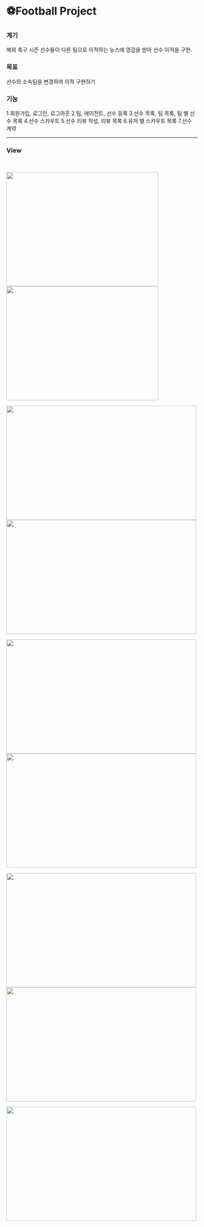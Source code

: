 # ⚽Football Project
<h3>계기</h3>
해외 축구 시즌 선수들이 다른 팀으로 이적하는 뉴스에 영감을 받아 선수 이적을 구현.
<h3>목표</h3>
선수의 소속팀을 변경하여 이적 구현하기
<h3>기능</h3>
1.회원가입, 로그인, 로그아웃
2.팀, 에이전트, 선수 등록
3.선수 목록, 팀 목록, 팀 별 선수 목록
4.선수 스카우트
5.선수 리뷰 작성, 리뷰 목록
6.유저 별 스카우트 목록
7.선수 계약<hr/>

<h3>View</h3><br/>

<img src="https://user-images.githubusercontent.com/85853166/158923512-1e1f358a-1546-4fff-a496-c36a6dad3038.png" width="400" height="300"><img src="https://user-images.githubusercontent.com/85853166/158923516-b559eeb0-fb5d-42bd-8b54-9305015d761f.png"  width="400" height="300">

<img src="https://user-images.githubusercontent.com/85853166/158923519-15fabf18-36f3-4705-a3fa-575d3c8cf308.png"  width="500" height="300"><img src="https://user-images.githubusercontent.com/85853166/158923522-893d3bb8-b32d-4f78-8657-50112ae7d17a.png"  width="500" height="300">

<img src="https://user-images.githubusercontent.com/85853166/158923525-88b52e3b-40f7-410b-abae-31632abe4699.png" width="500" height="300"><img src="https://user-images.githubusercontent.com/85853166/158923526-b039aa5f-4906-4550-bb62-249ff82d9734.png"  width="500" height="300">

<img src="https://user-images.githubusercontent.com/85853166/158923527-cf3eae17-d8a0-4d45-84f7-0961708ccb82.png"  width="500" height="300"><img src="https://user-images.githubusercontent.com/85853166/158923530-67e9c354-9726-41d9-bb94-2e4787bedd3f.png"  width="500" height="300">

<img src="https://user-images.githubusercontent.com/85853166/158923531-3bd47f98-7fa1-472e-a5ba-f92e2bfcfe77.png" width="500" height="300">
